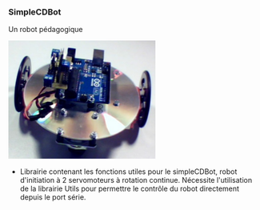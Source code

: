 
### SimpleCDBot

Un robot pédagogique

![SimpleCDBot](.img/simpleCDbot.png)


- Librairie contenant les fonctions utiles pour le simpleCDBot, robot d'initiation à 2 servomoteurs à rotation continue. 
Nécessite l'utilisation de la librairie Utils pour permettre le contrôle du robot directement depuis le port série. 
